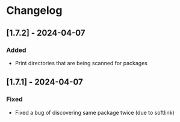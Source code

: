 # Changelog

## [1.7.2] - 2024-04-07

### Added

- Print directories that are being scanned for packages

## [1.7.1] - 2024-04-07

### Fixed

- Fixed a bug of discovering same package twice (due to softlink)
